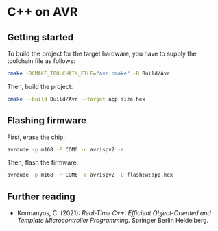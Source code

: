 # C++ on AVR

## Getting started

To build the project for the target hardware, you have to supply the toolchain
file as follows:

```bash
cmake -DCMAKE_TOOLCHAIN_FILE="avr.cmake" -B Build/Avr
```

Then, build the project:

```bash
cmake --build Build/Avr --target app size hex
```

## Flashing firmware

First, erase the chip:

```bash
avrdude -p m168 -P COM6 -c avrispv2 -e
```

Then, flash the firmware:

```bash
avrdude -p m168 -P COM6 -c avrispv2 -U flash:w:app.hex
```

## Further reading

- Kormanyos, C. (2021): *Real-Time C++: Efficient Object-Oriented and Template
Microcontroller Programming.* Springer Berlin Heidelberg.